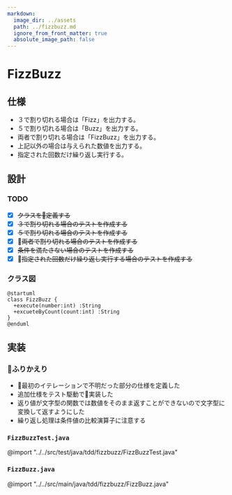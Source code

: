```yaml
---
markdown:
  image_dir: ../assets
  path: ../fizzbuzz.md
  ignore_from_front_matter: true
  absolute_image_path: false
---
```


# FizzBuzz
## 仕様
+ ３で割り切れる場合は「Fizz」を出力する。
+ ５で割り切れる場合は「Buzz」を出力する。
+ 両者で割り切れる場合は「FizzBuzz」を出力する。
+ 上記以外の場合は与えられた数値を出力する。
+ 指定された回数だけ繰り返し実行する。

## 設計
### TODO
+ [x] ~~クラスを定義する~~
+ [x] ~~３で割り切れる場合のテストを作成する~~
+ [x] ~~５で割り切れる場合のテストを作成する~~
+ [x] ~~両者で割り切れる場合のテストを作成する~~
+ [x] ~~条件を満たさない場合のテストを作成する~~
+ [x] ~~指定された回数だけ繰り返し実行する場合のテストを作成する~~

### クラス図
```puml
@startuml
class FizzBuzz {
  +execute(number:int) :String
  +excueteByCount(count:int) :String
}
@enduml
```

## 実装
### ふりかえり
+ 最初のイテレーションで不明だった部分の仕様を定義した
+ 追加仕様をテスト駆動で実装した
+ 返り値が文字型の関数では数値をそのまま返すことができないので文字型に変換して返すようにした
+ 繰り返し処理は条件値の比較演算子に注意する

### `FizzBuzzTest.java`
@import "../../src/test/java/tdd/fizzbuzz/FizzBuzzTest.java"
### `FizzBuzz.java`
@import "../../src/main/java/tdd/fizzbuzz/FizzBuzz.java"

